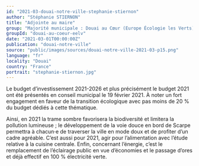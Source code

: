 ```yaml
---
id: "2021-03-douai-notre-ville-stephanie-stiernon"
author: "Stéphanie STIERNON"
title: "Adjointe au maire"
group: "Majorité municipale : Douai au Cœur (Europe Écologie les Verts)"
groupId: "douai-au-coeur-eelv"
date: "2021-03-01T00:00:00Z"
publication: "douai-notre-ville"
source: "public/images/sources/douai-notre-ville-2021-03-p15.png"
language: "fr"
locality: "Douai"
country: "France"
portrait: "stephanie-stiernon.jpg"
---
```


Le budget d’investissement 2021-2026 et plus précisément le budget 2021 ont été présentés en conseil municipal le 19 février 2021. À noter un fort engagement en faveur de la transition écologique avec pas moins de 20 % du budget dédiés à cette thématique.

Ainsi, en 2021 la trame sombre favorisera la biodiversité et limitera la pollution lumineuse ; le développement de la voie douce en bord de Scarpe permettra à chacun·e de traverser la ville en mode doux et de profiter d’un cadre agréable. C’est aussi pour 2021, agir pour l’alimentation avec l’étude relative à la cuisine centrale. Enfin, concernant l’énergie, c’est le remplacement de l’éclairage public en vue d’économies et le passage d’ores et déjà effectif en 100 % électricité verte.
